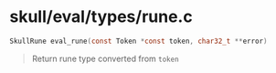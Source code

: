 # skull/eval/types/rune.c

```c
SkullRune eval_rune(const Token *const token, char32_t **error)
```

> Return rune type converted from `token`

